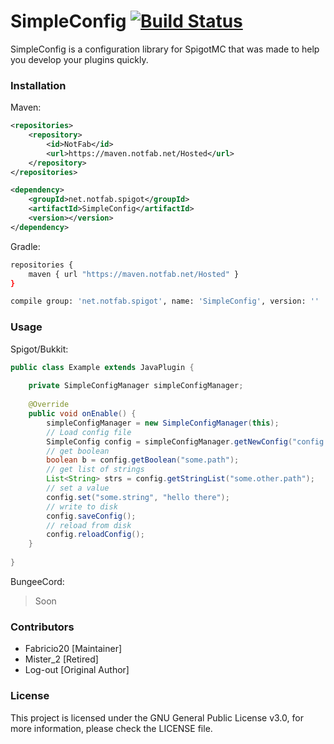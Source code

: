 # SimpleConfig [![Build Status](https://ci.notfab.net/job/SpigotMC/job/SimpleConfig/badge/icon)](https://ci.notfab.net/job/SpigotMC/job/SimpleConfig/)

SimpleConfig is a configuration library for SpigotMC that was made to help you develop your plugins quickly.

### Installation
Maven:
```xml
<repositories>
    <repository>
        <id>NotFab</id>
        <url>https://maven.notfab.net/Hosted</url>
    </repository>
</repositories>
```
```xml
<dependency>
    <groupId>net.notfab.spigot</groupId>
    <artifactId>SimpleConfig</artifactId>
    <version></version>
</dependency>
```
Gradle:
```bash
repositories {
    maven { url "https://maven.notfab.net/Hosted" }
}
```
```bash
compile group: 'net.notfab.spigot', name: 'SimpleConfig', version: ''
```

### Usage
Spigot/Bukkit:
```java
public class Example extends JavaPlugin {
    
    private SimpleConfigManager simpleConfigManager;
    
    @Override
    public void onEnable() {
        simpleConfigManager = new SimpleConfigManager(this);
        // Load config file
        SimpleConfig config = simpleConfigManager.getNewConfig("config.yml");
        // get boolean
        boolean b = config.getBoolean("some.path");
        // get list of strings
        List<String> strs = config.getStringList("some.other.path");
        // set a value
        config.set("some.string", "hello there");
        // write to disk
        config.saveConfig();
        // reload from disk
        config.reloadConfig();
    }
    
}
```

BungeeCord:

>Soon

### Contributors

- Fabricio20 [Maintainer]
- Mister_2   [Retired]
- Log-out [Original Author]

### License
This project is licensed under the GNU General Public License v3.0, for more information, please check the  LICENSE file.